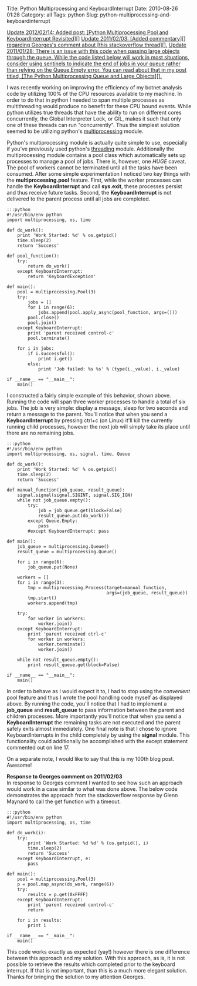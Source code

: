 Title: Python Multiprocessing and KeyboardInterrupt
Date: 2010-08-26 01:28
Category: all
Tags: python
Slug: python-multiprocessing-and-keyboardinterrupt

<ins datetime="2012-02-14T21:55:40+00:00">
Update 2012/02/14: Added post: [Python Multiprocessing Pool and
KeyboardInterrupt Revisited][]</ins>

<ins datetime="2011-02-03T17:43:45+00:00">
Update 2011/02/03: [Added commentary][] regarding Georges's comment about [this
stackoverflow thread][].</ins>

<ins datetime="2011-01-28T18:58:40+00:00">
Update 2011/01/28: There is an issue with this code when passing large objects
through the queue. While the code listed below will work in most situations,
consider using sentinels to indicate the end of jobs in your queue rather than
relying on the Queue.Empty error. You can read about that in my post titled,
[The Python Multiprocessing Queue and Large Objects][].</ins>

I was recently working on improving the efficiency of my botnet analysis code
by utilizing 100% of the CPU resources available to my machine. In order to do
that in python I needed to span multiple processes as multithreading would
produce no benefit for these CPU bound events. While python utilizes true
threads that have the ability to run on different cores concurrently, the
Global Interpreter Lock, or GIL, makes it such that only one of these threads
can run "concurrently". Thus the simplest solution seemed to be utilizing
python's [multiprocessing][] module.

Python's multiprocessing module is actually quite simple to use, especially if
you've previously used python's [threading][] module. Additionally the
multiprocessing module contains a pool class which automatically sets up
processes to manage a pool of jobs. There is, however, one *HUGE* caveat. The
pool of workers cannot be terminated until all the tasks have been consumed.
After some simple experimentation I noticed two key things with the
**multiprocessing.pool** feature. First, while the worker processes can handle
the **KeyboardInterrupt** and call **sys.exit**, these processes persist and
thus receive future tasks. Second, the **KeyboardInterrupt** is not delivered
to the parent process until all jobs are completed.

    :::python
    #!/usr/bin/env python
    import multiprocessing, os, time

    def do_work():
        print 'Work Started: %d' % os.getpid()
        time.sleep(2)
        return 'Success'

    def pool_function():
        try:
            return do_work()
        except KeyboardInterrupt:
            return 'KeyboardException'

    def main():
        pool = multiprocessing.Pool(3)
        try:
            jobs = []
            for i in range(6):
                jobs.append(pool.apply_async(pool_function, args=()))
            pool.close()
            pool.join()
        except KeyboardInterrupt:
            print 'parent received control-c'
            pool.terminate()

        for i in jobs:
            if i.successful():
                print i.get()
            else:
                print 'Job failed: %s %s' % (type(i._value), i._value)

    if __name__ == "__main__":
        main()

I constructed a fairly simple example of this behavior, shown above. Running
the code will span three worker processes to handle a total of six jobs. The
job is very simple: display a message, sleep for two seconds and return a
message to the parent. You'll notice that when you send a **KeyboardInterrupt**
by pressing ctrl+c (on Linux) it'll kill the currently running child processes,
however the next job will simply take its place until there are no remaining
jobs.

    :::python
    #!/usr/bin/env python
    import multiprocessing, os, signal, time, Queue

    def do_work():
        print 'Work Started: %d' % os.getpid()
        time.sleep(2)
        return 'Success'

    def manual_function(job_queue, result_queue):
        signal.signal(signal.SIGINT, signal.SIG_IGN)
        while not job_queue.empty():
            try:
                job = job_queue.get(block=False)
                result_queue.put(do_work())
            except Queue.Empty:
                pass
            #except KeyboardInterrupt: pass

    def main():
        job_queue = multiprocessing.Queue()
        result_queue = multiprocessing.Queue()

        for i in range(6):
            job_queue.put(None)

        workers = []
        for i in range(3):
            tmp = multiprocessing.Process(target=manual_function,
                                          args=(job_queue, result_queue))
            tmp.start()
            workers.append(tmp)

        try:
            for worker in workers:
                worker.join()
        except KeyboardInterrupt:
            print 'parent received ctrl-c'
            for worker in workers:
                worker.terminate()
                worker.join()

        while not result_queue.empty():
            print result_queue.get(block=False)

    if __name__ == "__main__":
        main()

In order to behave as I would expect it to, I had to stop using the
*convenient* pool feature and thus I wrote the pool handling code myself as
displayed above. By running the code, you'll notice that I had to implement a
**job\_queue** and **result\_queue** to pass information between the parent and
children processes. More importantly you'll notice that when you send a
**KeyboardInterrupt** the remaining tasks are not executed and the parent
safely exits almost immediately. One final note is that I chose to ignore
KeyboardInterrupts in the child completely by using the **signal** module. This
functionality could additionally be accomplished with the except statement
commented out on line 17.

On a separate note, I would like to say that this is my 100th blog post.
Awesome!

<a name="georges"></a>**Response to Georges comment on 2011/02/03**  
In response to Georges comment I wanted to see how such an approach would work
in a case similar to what was done above. The below code demonstrates the
approach from the stackoverflow response by Glenn Maynard to call the get
function with a timeout.

    :::python
    #!/usr/bin/env python
    import multiprocessing, os, time

    def do_work(i):
        try:
            print 'Work Started: %d %d' % (os.getpid(), i)
            time.sleep(2)
            return 'Success'
        except KeyboardInterrupt, e:
            pass

    def main():
        pool = multiprocessing.Pool(3)
        p = pool.map_async(do_work, range(6))
        try:
            results = p.get(0xFFFF)
        except KeyboardInterrupt:
            print 'parent received control-c'
            return

        for i in results:
            print i

    if __name__ == "__main__":
        main()

This code works exactly as expected (yay!) however there is one difference
between this approach and my solution. With this approach, as is, it is not
possible to retrieve the results which completed prior to the keyboard
interrupt. If that is not important, than this is a much more elegant solution.
Thanks for bringing the solution to my attention Georges.

  [Python Multiprocessing Pool and KeyboardInterrupt Revisited]: /2012/02/14/python-multiprocessing-pool-and-keyboardinterrupt-revisited/
  [Added commentary]: #georges
  [this stackoverflow thread]: http://stackoverflow.com/questions/1408356/keyboard-interrupts-with-pythons-multiprocessing-pool
  [The Python Multiprocessing Queue and Large Objects]: /2011/01/28/the-python-multiprocessing-queue-and-large-objects/
  [multiprocessing]: http://docs.python.org/library/multiprocessing.html
  [threading]: http://docs.python.org/library/threading.html
